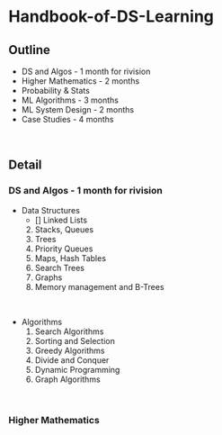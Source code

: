 # Handbook-of-DS-Learning

## Outline


- DS and Algos - 1 month for rivision
- Higher Mathematics - 2 months
- Probability & Stats
- ML Algorithms - 3 months 
- ML System Design - 2 months
- Case Studies - 4 months

<br/>

## Detail 

### DS and Algos - 1 month for rivision
- Data Structures
    - [] Linked Lists
    2. Stacks, Queues
    3. Trees
    4. Priority Queues
    5. Maps, Hash Tables
    6. Search Trees
    7. Graphs
    8. Memory management and B-Trees  
  
<br/>

- Algorithms
    1. Search Algorithms
    2. Sorting and Selection
    3. Greedy Algorithms
    4. Divide and Conquer
    5. Dynamic Programming
    6. Graph Algorithms

<br/>

### Higher Mathematics

    

